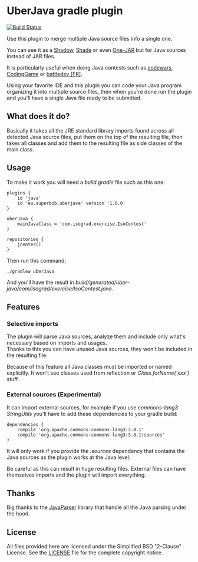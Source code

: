 UberJava gradle plugin
======================

[![Build
Status](https://travis-ci.org/superbob/uber-java.svg?branch=master)](https://travis-ci.org/superbob/uber-java)

Use this plugin to merge multiple Java source files info a single one.

You can see it as a
[Shadow](https://imperceptiblethoughts.com/shadow/),
[Shade](http://maven.apache.org/plugins/maven-shade-plugin/) or even
[One-JAR](http://one-jar.sourceforge.net/) but for Java sources instead of JAR files.

It is particularly useful when doing Java contests such as
[codewars](https://www.codewars.com/),
[CodingGame](https://www.codingame.com) or
[battledev [FR]](https://battledev.blogdumoderateur.com/).

Using your favorite IDE and this plugin you can code your Java program organizing it into multiple source files,
then when you're done run the plugin and you'll have a single Java file ready to be submitted.

What does it do?
----------------

Basically it takes all the JRE standard library imports found across all detected Java source files,
put them on the top of the resulting file, then takes all classes and add them to the resulting file as side classes
of the main class.

Usage
-----

To make it work you will need a _build.gradle_ file such as this one:

    plugins {
        id 'java'
        id 'eu.superbob.uberjava' version '1.0.0'
    }
    
    uberJava {
        mainJavaClass = 'com.isograd.exercise.IsoContest'
    }
    
    repositories {
        jcenter()
    }

Then run this command:

    ./gradlew uberJava

And you'll have the result in _build/generated/uber-java/com/isograd/exercise/IsoContest.java_.

Features
--------

### Selective imports

The plugin will parse Java sources, analyze them and include only what's necessary based on imports and usages.  
Thanks to this you can have unused Java sources, they won't be included in the resulting file.

Because of this feature all Java classes must be imported or named explicitly. It won't see classes used from reflection
or _Class.forName('xxx')_ stuff. 

### External sources (Experimental)

It can import external sources, for example if you use _commons-lang3_ _StringUtils_ you'll have to add these
dependencies to your gradle build:

    dependencies {
        compile 'org.apache.commons:commons-lang3:3.8.1'
        compile 'org.apache.commons:commons-lang3:3.8.1:sources'
    }

It will only work if you provide the _:sources_ dependency that contains the Java sources as the plugin works
at the Java level.

Be careful as this can result in huge resulting files. External files can have themselves imports and the plugin will
import everything.

Thanks
------

Big thanks to the [JavaParser](https://javaparser.org/) library that handle all the Java parsing under the hood.

License
-------

All files provided here are licensed under the Simplified BSD "2-Clause" License. See the [LICENSE](LICENSE) file
for the complete copyright notice.
